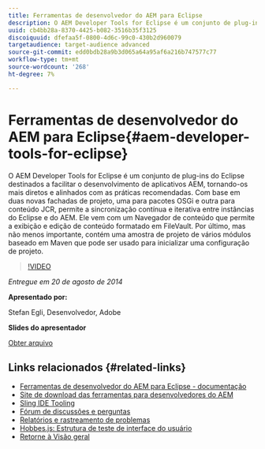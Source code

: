```yaml
---
title: Ferramentas de desenvolvedor do AEM para Eclipse
description: O AEM Developer Tools for Eclipse é um conjunto de plug-ins do Eclipse destinados a facilitar o desenvolvimento de aplicativos AEM, tornando-os mais diretos e alinhados com as práticas recomendadas. Com base em duas novas fachadas de projeto, uma para pacotes OSGi e outra para conteúdo JCR, permite a sincronização contínua e iterativa entre instâncias do Eclipse e do AEM. Ele vem com um Navegador de conteúdo que permite a exibição e edição de conteúdo formatado em FileVault. Por último, mas não menos importante, contém uma amostra de projeto de vários módulos baseado em Maven que pode ser usado para inicializar uma configuração de projeto.
uuid: cb4bb28a-8370-4425-b082-3516b35f3125
discoiquuid: dfefaa5f-0800-4d6c-99c0-430b2d960079
targetaudience: target-audience advanced
source-git-commit: edd0bdb28a9b3d065a64a95af6a216b747577c77
workflow-type: tm+mt
source-wordcount: '268'
ht-degree: 7%

---
```


# Ferramentas de desenvolvedor do AEM para Eclipse{#aem-developer-tools-for-eclipse}

O AEM Developer Tools for Eclipse é um conjunto de plug-ins do Eclipse destinados a facilitar o desenvolvimento de aplicativos AEM, tornando-os mais diretos e alinhados com as práticas recomendadas. Com base em duas novas fachadas de projeto, uma para pacotes OSGi e outra para conteúdo JCR, permite a sincronização contínua e iterativa entre instâncias do Eclipse e do AEM. Ele vem com um Navegador de conteúdo que permite a exibição e edição de conteúdo formatado em FileVault. Por último, mas não menos importante, contém uma amostra de projeto de vários módulos baseado em Maven que pode ser usado para inicializar uma configuração de projeto.

>[!VIDEO](https://video.tv.adobe.com/v/19465/?quality=9)

*Entregue em 20 de agosto de 2014*

**Apresentado por:**

Stefan Egli, Desenvolvedor, Adobe

**Slides do apresentador**

[Obter arquivo](assets/aem-dev-tools-cq-gems.pdf)

## Links relacionados {#related-links}

* [Ferramentas de desenvolvedor do AEM para Eclipse - documentação](http://docs.adobe.com/docs/en/dev-tools/aem-eclipse.html)
* [Site de download das ferramentas para desenvolvedores do AEM](http://eclipse.adobe.com/aem/dev-tools/)
* [Sling IDE Tooling](https://sling.apache.org/documentation/development/ide-tooling.html)
* [Fórum de discussões e perguntas](http://help-forums.adobe.com/content/adobeforums/en/experience-manager-forum/adobe-experience-manager.html)
* [Relatórios e rastreamento de problemas](https://github.com/Adobe-Marketing-Cloud/aem-eclipse-developer-tools/issues)
* [Hobbes.js: Estrutura de teste de interface do usuário](http://docs.adobe.com/docs/en/aem/6-0/develop/components/hobbes.html)
* [Retorne à Visão geral](https://helpx.adobe.com/experience-manager/kt/eseminars/gems/aem-index.html)
